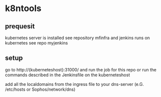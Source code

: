 # k8ntools

## prequesit

kubernetes server is installed see repository mfinfra and jenkins runs on kubernetes see repo myjenkins

## setup

go to http://{kuberneteshost}:31000/ and run the job for this repo 
or run the commands described in the Jenkinsfile on the kuberneteshost


add all the localdomains from the ingress file to your dns-server (e.G. /etc/hosts or Sophos/network/dns)

